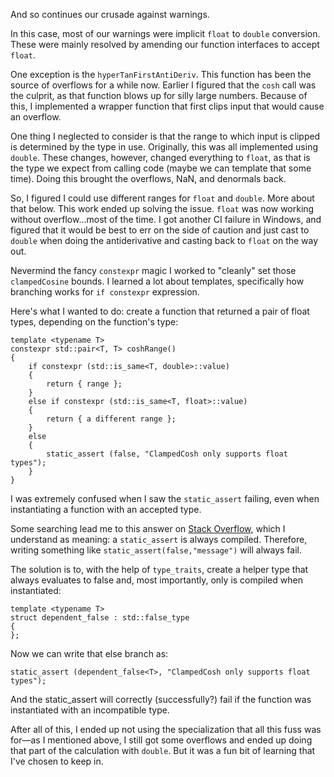 And so continues our crusade against warnings.

In this case, most of our warnings were implicit `float` to `double`
conversion. These were mainly resolved by amending our function interfaces to accept `float`. 

One exception is the `hyperTanFirstAntiDeriv`. This function has been
the source of overflows for a while now. Earlier I figured that the `cosh`
call was the culprit, as that function blows up for silly large numbers.
Because of this, I implemented a wrapper function that first clips input
that would cause an overflow.

One thing I neglected to consider is that the range to which input is clipped
is determined by the type in use. Originally, this was all implemented using
`double`. These changes, however, changed everything to `float`, as that is
the type we expect from calling code (maybe we can template that some time).
Doing this brought the overflows, NaN, and denormals back. 

So, I figured I could use different ranges for `float` and `double`. More about that
below. This work ended up solving the issue. `float` was now working without 
overflow...most of the time. I got another  CI failure in Windows, and figured that it 
would be best to err on the side of caution and just cast  to `double` when doing 
the antiderivative and casting back to `float` on the way out.

Nevermind the fancy `constexpr` magic  I worked to "cleanly" set those 
`clampedCosine` bounds. I learned a lot about templates, specifically how
branching works for `if constexpr` expression.

Here's what I wanted to do: create a function that returned a pair of 
float types, depending on the function's type:

```
template <typename T>
constexpr std::pair<T, T> coshRange()
{
    if constexpr (std::is_same<T, double>::value)
    {
        return { range };
    }
    else if constexpr (std::is_same<T, float>::value)
    {
        return { a different range };
    }
    else
    {
        static_assert (false, "ClampedCosh only supports float types");
    }
}

```

I was extremely confused when I saw the `static_assert` failing, even when instantiating a 
function with an accepted type.

Some searching lead me to this answer on [Stack Overflow](https://stackoverflow.com/questions/68526152/c-static-assert-fails-on-both-branches-of-an-if-constexpr-statement), which I understand as meaning: a `static_assert` is always compiled. Therefore,
writing something like `static_assert(false,"message")` will always fail.

The solution is to, with the help of `type_traits`, create a helper type that always evaluates to false and, most importantly, only is compiled when instantiated:

```
template <typename T>
struct dependent_false : std::false_type
{
};
```

Now we can write that else branch as:

```
static_assert (dependent_false<T>, "ClampedCosh only supports float types");
```

And the static_assert will correctly (successfully?) fail if the function was instantiated with an 
incompatible type.

After all of this, I ended up not using the specialization that all this fuss was for—as I mentioned above,
I still got some overflows and ended up doing that part of the calculation with `double`. But 
it was a fun bit of learning that I've chosen to keep in.
